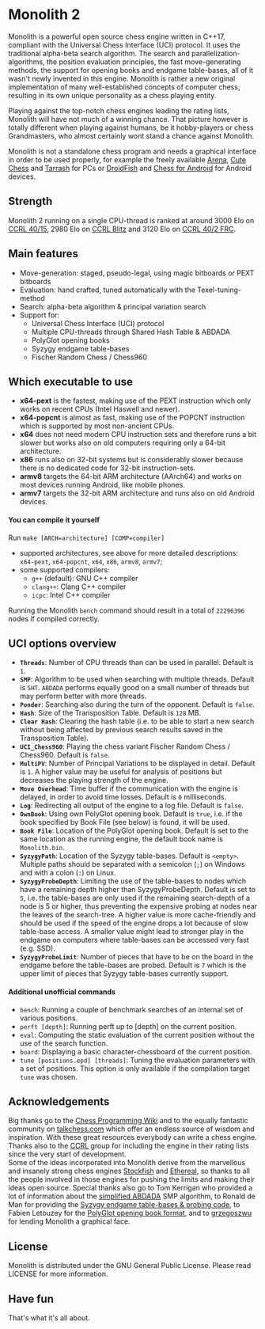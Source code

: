 # Monolith 2

Monolith is a powerful open source chess engine written in C++17, compliant with the Universal Chess Interface (UCI) protocol.
It uses the traditional alpha-beta search algorithm. The search and parallelization-algorithms, the position evaluation principles,
the fast move-generating methods, the support for opening books and endgame table-bases, all of it wasn't newly invented in this engine.
Monolith is rather a new original implementation of many well-established concepts of computer chess, resulting in its own unique personality as a chess playing entity.

Playing against the top-notch chess engines leading the rating lists, Monolith will have not much of a winning chance. That picture however is totally different when playing against humans, be it hobby-players or chess Grandmasters, who almost certainly wont stand a chance against Monolith.

Monolith is not a standalone chess program and needs a graphical interface in order to be used properly, for example the freely available [Arena](http://www.playwitharena.de), [Cute Chess](https://github.com/cutechess/cutechess) and [Tarrash](https://www.triplehappy.com) for PCs or [DroidFish](https://play.google.com/store/apps/details?id=org.petero.droidfish) and [Chess for Android](https://play.google.com/store/apps/details?id=com.google.android.chess) for Android devices.


## Strength
Monolith 2 running on a single CPU-thread is ranked at around 3000 Elo on [CCRL 40/15](https://www.computerchess.org.uk/ccrl/4040/cgi/engine_details.cgi?print=Details&each_game=1&eng=Monolith%202%2064-bit#Monolith_2_64-bit),
2980 Elo on [CCRL Blitz](https://www.computerchess.org.uk/ccrl/404/cgi/engine_details.cgi?match_length=30&each_game=1&print=Details&each_game=1&eng=Monolith%202%2064-bit#Monolith_2_64-bit)
and 3120 Elo on [CCRL 40/2 FRC](https://www.computerchess.org.uk/ccrl/404FRC/cgi/engine_details.cgi?print=Details&each_game=1&eng=Monolith%202%2064-bit#Monolith_2_64-bit).


## Main features
- Move-generation: staged, pseudo-legal, using magic bitboards or PEXT bitboards
- Evaluation: hand crafted, tuned automatically with the Texel-tuning-method
- Search: alpha-beta algorithm & principal variation search
- Support for:
  - Universal Chess Interface (UCI) protocol
  - Multiple CPU-threads through Shared Hash Table & ABDADA
  - PolyGlot opening books
  - Syzygy endgame table-bases
  - Fischer Random Chess / Chess960


## Which executable to use
- **x64-pext** is the fastest, making use of the PEXT instruction which only works on recent CPUs (Intel Haswell and newer).
- **x64-popcnt** is almost as fast, making use of the POPCNT instruction which is supported by most non-ancient CPUs.
- **x64** does not need modern CPU instruction sets and therefore runs a bit slower but works also on old computers requiring only a 64-bit architecture.
- **x86** runs also on 32-bit systems but is considerably slower because there is no dedicated code for 32-bit instruction-sets.
- **armv8** targets the 64-bit ARM architecture (AArch64) and works on most devices running Android, like mobile phones.
- **armv7** targets the 32-bit ARM architecture and runs also on old Android devices.


#### You can compile it yourself
Run `make [ARCH=architecture] [COMP=compiler]`
- supported architectures, see above for more detailed descriptions:\
`x64-pext`, `x64-popcnt`, `x64`, `x86`, `armv8`, `armv7`;
- some supported compilers:
  - `g++` (default): GNU C++ compiler
  - `clang++`: Clang C++ compiler
  - `icpc`: Intel C++ compiler

Running the Monolith `bench` command should result in a total of `22296396` nodes if compiled correctly.


## UCI options overview
- **`Threads`**: Number of CPU threads than can be used in parallel. Default is `1`.
- **`SMP`**: Algorithm to be used when searching with multiple threads. Default is `SHT`. `ABDADA` performs equally good on a small number of threads but may perform better with more threads.
- **`Ponder`**: Searching also during the turn of the opponent. Default is `false`.
- **`Hash`**: Size of the Transposition Table. Default is `128` MB.
- **`Clear Hash`**: Clearing the hash table (i.e. to be able to start a new search without being affected by previous search results saved in the Transposition Table).
- **`UCI_Chess960`**: Playing the chess variant Fischer Random Chess / Chess960. Default is `false`.
- **`MultiPV`**: Number of Principal Variations to be displayed in detail. Default is `1`. A higher value may be useful for analysis of positions but decreases the playing strength of the engine.
- **`Move Overhead`**: Time buffer if the communication with the engine is delayed, in order to avoid time losses. Default is `0` milliseconds.
- **`Log`**: Redirecting all output of the engine to a log file. Default is `false`.
- **`OwnBook`**: Using own PolyGlot opening book. Default is `true`, i.e. if the book specified by Book File (see below) is found, it will be used.
- **`Book File`**: Location of the PolyGlot opening book. Default is set to the same location as the running engine, the default book name is `Monolith.bin`.
- **`SyzygyPath`**: Location of the Syzygy table-bases. Default is `<empty>`. Multiple paths should be separated with a semicolon (`;`) on Windows and with a colon (`:`) on Linux.
- **`SyzygyProbeDepth`**: Limiting the use of the table-bases to nodes which have a remaining depth higher than SyzygyProbeDepth. Default is set to `5`, i.e. the table-bases are only used if the remaining search-depth of a node is 5 or higher, thus preventing the expensive probing at nodes near the leaves of the search-tree. A higher value is more cache-friendly and should be used if the speed of the engine drops a lot because of slow table-base access. A smaller value might lead to stronger play in the endgame on computers where table-bases can be accessed very fast (e.g. SSD).
- **`SyzygyProbeLimit`**: Number of pieces that have to be on the board in the endgame before the table-bases are probed. Default is `7` which is the upper limit of pieces that Syzygy table-bases currently support.


#### Additional unofficial commands
- `bench`: Running a couple of benchmark searches of an internal set of various positions.
- `perft [depth]`: Running perft up to [depth] on the current position.
- `eval`: Computing the static evaluation of the current position without the use of the search function.
- `board`: Displaying a basic character-chessboard of the current position.
- `tune [positions.epd] [threads]`: Tuning the evaluation parameters with a set of positions. This option is only available if the compilation target ```tune``` was chosen.


## Acknowledgements
Big thanks go to the [Chess Programming Wiki](https://www.chessprogramming.org) and to the equally fantastic community on [talkchess.com](http://www.talkchess.com) which offer an endless source of wisdom and inspiration. With these great resources everybody can write a chess engine. Thanks also to the [CCRL](http://www.computerchess.org.uk/ccrl) group for including the engine in their rating lists since the very start of development.\
Some of the ideas incorporated into Monolith derive from the marvellous and insanely strong chess engines [Stockfish](https://github.com/official-stockfish/Stockfish) and [Ethereal](https://github.com/AndyGrant/Ethereal), so thanks to all the people involved in those engines for pushing the limits and making their ideas open source. Special thanks also go to Tom Kerrigan who provided a lot of information about the [simplified ABDADA](http://www.tckerrigan.com/Chess/Parallel_Search/Simplified_ABDADA) SMP algorithm, to Ronald de Man for providing the [Syzygy endgame table-bases & probing code](https://github.com/syzygy1/tb), to Fabien Letouzey for the [PolyGlot opening book format](http://hgm.nubati.net/cgi-bin/gitweb.cgi?p=polyglot.git), and to [grzegoszwu](https://www.deviantart.com/grzegoszwu/art/Tulkas-battlecry-613671743) for lending Monolith a graphical face.


## License
Monolith is distributed under the GNU General Public License.
Please read LICENSE for more information.


## Have fun
That's what it's all about.
